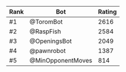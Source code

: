 Rank|Bot|Rating
---|---|---
#1|@ToromBot|2616
#2|@RaspFish|2584
#3|@OpeningsBot|2049
#4|@pawnrobot|1387
#5|@MinOpponentMoves|814
